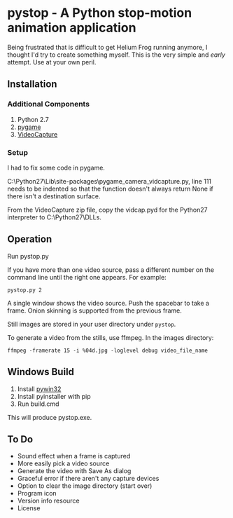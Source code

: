 pystop - A Python stop-motion animation application
===================================================

Being frustrated that is difficult to get Helium Frog running anymore, I 
thought I'd try to create something myself. This is the very simple and
*early* attempt. Use at your own peril.

Installation
------------

### Additional Components ###

1. Python 2.7
2. [pygame](http://www.pygame.org/download.shtml)
3. [VideoCapture](http://videocapture.sourceforge.net/)

### Setup ###

I had to fix some code in pygame.

C:\Python27\Lib\site-packages\pygame\_camera_vidcapture.py, line 111 needs to 
be indented so that the function doesn't always return None if there isn't
a destination surface.

From the VideoCapture zip file, copy the vidcap.pyd for the Python27 
interpreter to C:\Python27\DLLs.

Operation
---------

Run pystop.py

If you have more than one video source, pass a different number on the command 
line until the right one appears. For example:

    pystop.py 2

A single window shows the video source. Push the spacebar to take a frame. 
Onion skinning is supported from the previous frame.

Still images are stored in your user directory under `pystop`.

To generate a video from the stills, use ffmpeg. In the images directory:

    ffmpeg -framerate 15 -i %04d.jpg -loglevel debug video_file_name

Windows Build
-------------

1. Install [pywin32](http://sourceforge.net/projects/pywin32/files/pywin32/)
2. Install pyinstaller with pip
3. Run build.cmd

This will produce pystop.exe.

To Do
-----

* Sound effect when a frame is captured
* More easily pick a video source
* Generate the video with Save As dialog
* Graceful error if there aren't any capture devices
* Option to clear the image directory (start over)
* Program icon
* Version info resource
* License
